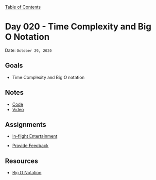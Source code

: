 [Table of Contents](../../README.md)

# Day 020 - Time Complexity and Big O Notation

Date: `October 29, 2020`

## Goals

- Time Complexity and Big O notation

## Notes

- [Code](./code)
- [Video](https://www.youtube.com/watch?v=uwtu6X3VVzA)

## Assignments

- [In-flight Entertainment](https://www.interviewcake.com/question/javascript/inflight-entertainment)
* [Provide Feedback](https://docs.google.com/forms/d/e/1FAIpQLScugCfY_PZ5JJGPyv_y-cjqCYkjxCsNlYnNV1RGEykxzhDVZg/viewform?usp=sf_link)

## Resources

- [Big O Notation](https://www.youtube.com/watch?v=v4cd1O4zkGw)
